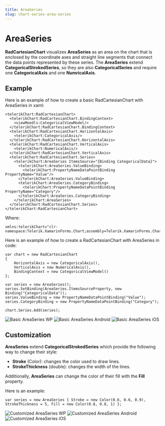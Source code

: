 ```yaml
---
title: AreaSeries
slug: chart-series-area-series
---
```


# AreaSeries #

**RadCartesianChart** visualizes **AreaSeries** as an area on the chart that is enclosed by the coordinate axes and straight line segments that connect the data points represented by these series. The **AreaSeries** extend **CategoricalStrokedSeries**, so they are also **CategoricalSeries** and require one **CategoricalAxis** and one **NumricalAxis**.

## Example ##
Here is an example of how to create a basic RadCartesianChart with AreaSeries in xaml:

	<telerikChart:RadCartesianChart>
	  <telerikChart:RadCartesianChart.BindingContext>
	    <viewMoedls:CategoricalViewModel/>
	  </telerikChart:RadCartesianChart.BindingContext>
	  <telerikChart:RadCartesianChart.HorizontalAxis>
	    <telerikChart:CategoricalAxis/>
	  </telerikChart:RadCartesianChart.HorizontalAxis>
	  <telerikChart:RadCartesianChart.VerticalAxis>
	    <telerikChart:NumericalAxis/>
	  </telerikChart:RadCartesianChart.VerticalAxis>
	  <telerikChart:RadCartesianChart.Series>
	    <telerikChart:AreaSeries ItemsSource="{Binding CategoricalData}">
	      <telerikChart:AreaSeries.ValueBinding>
	        <telerikChart:PropertyNameDataPointBinding PropertyName="Value"/>
	      </telerikChart:AreaSeries.ValueBinding>
	      <telerikChart:AreaSeries.CategoryBinding>
	        <telerikChart:PropertyNameDataPointBinding PropertyName="Category"/>
	      </telerikChart:AreaSeries.CategoryBinding>
	    </telerikChart:AreaSeries>
	  </telerikChart:RadCartesianChart.Series>
	</telerikChart:RadCartesianChart>
Where:

	xmlns:telerikChart="clr-namespace:Telerik.XamarinForms.Chart;assembly=Telerik.XamarinForms.Chart"
Here is an example of how to create a RadCartesianChart with AreaSeries in code:

	var chart = new RadCartesianChart
	{
	    HorizontalAxis = new CategoricalAxis(),
	    VerticalAxis = new NumericalAxis(),
	    BindingContext = new CategoricalViewModel()
	};
	
	var series = new AreaSeries();
	series.SetBinding(AreaSeries.ItemsSourceProperty, new Binding("CategoricalData"));   
	series.ValueBinding = new PropertyNameDataPointBinding("Value");
	series.CategoryBinding = new PropertyNameDataPointBinding("Category");
		
	chart.Series.Add(series);

![Basic AreaSeries WP](/images/controls/chart/series/cartesan-area-series-basic-example-WP.png)
![Basic AreaSeries Android](/images/controls/chart/series/cartesan-area-series-basic-example-andro.png)
![Basic AreaSeries iOS](/images/controls/chart/series/cartesan-area-series-basic-example-iOS.png)
## Customization ##
**AreaSeries** extend **CategoricalStrokedSeries** which provide the following way to change their style:

- **Stroke** (Color): changes the color used to draw lines.
- **StrokeThickness** (double): changes the width of the lines.

Additionally, **AreaSeries** can change the color of their fill with the **Fill** property.

Here is an example:

	var series = new AreaSeries { Stroke = new Color(0.6, 0.6, 0.9), StrokeThickness = 5, Fill = new Color(0.8, 0.8, 1) };

![Customized AreaSeries WP](/images/controls/chart/series/cartesan-area-series-customization-example-WP.png)
![Customized AreaSeries Android](/images/controls/chart/series/cartesan-area-series-customization-example-andro.png)
![Customized AreaSeries iOS](/images/controls/chart/series/cartesan-area-series-customization-example-iOS.png)